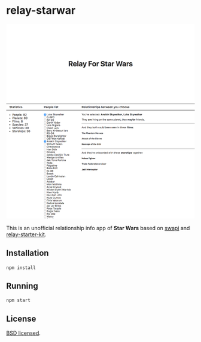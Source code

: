 # relay-starwar

![relay-starwar](https://github.com/18601673727/relay-starwar/blob/05c72a395cbb96341333889611c16610d429c8d2/thumbnail.png?raw=true)

This is an unofficial relationship info app of __Star Wars__ based on [swapi](https://github.com/phalt/swapi) and [relay-starter-kit](https://github.com/relayjs/relay-starter-kit). 

## Installation

```
npm install
```

## Running

```
npm start
```

## License

[BSD licensed](./LICENSE).
